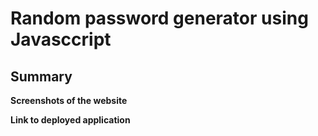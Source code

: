 # Random password generator using Javasccript

## Summary 

**Screenshots of the website**

**Link to deployed application**

